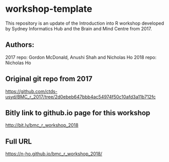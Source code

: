 # workshop-template

This repository is an update of the Introduction into R workshop developed by Sydney Informatics Hub and the Brain and Mind Centre from 2017. 

## Authors:
2017 repo: Gordon McDonald, Anushi Shah and Nicholas Ho
2018 repo: Nicholas Ho


## Original git repo from 2017
https://github.com/ctds-usyd/BMC_r_2017/tree/2d0ebeb647bbb4ac54974f50c10afd3a11b712fc


## Bitly link to github.io page for this workshop
http://bit.ly/bmc_r_workshop_2018

## Full URL
https://n-ho.github.io/bmc_r_workshop_2018/
